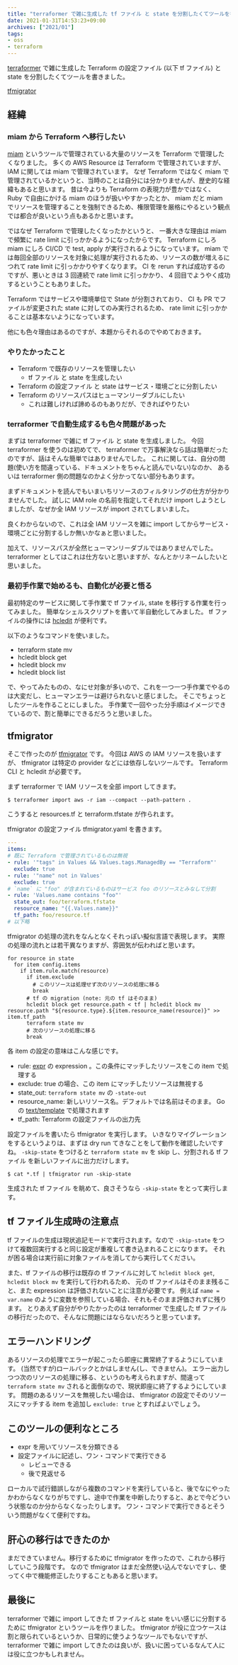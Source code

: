 ```yaml
---
title: "terraformer で雑に生成した tf ファイル と state を分割したくてツールを書いた"
date: 2021-01-31T14:53:23+09:00
archives: ["2021/01"]
tags:
- oss
- terraform
---
```


[terraformer](https://github.com/GoogleCloudPlatform/terraformer) で雑に生成した Terraform の設定ファイル (以下 tf ファイル) と state を分割したくてツールを書きました。

[tfmigrator](https://github.com/suzuki-shunsuke/tfmigrator)

## 経緯

### miam から Terraform へ移行したい

[miam](https://github.com/codenize-tools/miam) というツールで管理されている大量のリソースを Terraform で管理したくなりました。
多くの AWS Resource は Terraform で管理されていますが、 IAM に関しては miam で管理されています。
なぜ Terraform ではなく miam で管理されているかというと、当時のことは自分には分かりませんが、歴史的な経緯もあると思います。
昔は今よりも Terraform の表現力が豊かではなく、 Ruby で自由にかける miam のほうが扱いやすかったとか、
miam だと miam でリソースを管理することを強制できるため、権限管理を厳格にやるという観点では都合が良いという点もあるかと思います。

ではなぜ Terraform で管理したくなったかというと、
一番大きな理由は miam で頻繁に rate limit に引っかかるようになったからです。
Terraform にしろ miam にしろ CI/CD で test, apply が実行されるようになっています。
miam では毎回全部のリソースを対象に処理が実行されるため、リソースの数が増えるにつれて rate limit に引っかかりやすくなります。
CI を rerun すれば成功するのですが、悪いときは 3 回連続で rate limit に引っかかり、 4 回目でようやく成功するということもありました。

Terraform ではサービスや環境単位で State が分割されており、 CI も PR でファイルが変更された state に対してのみ実行されるため、
rate limit に引っかかることは基本ないようになっています。

他にも色々理由はあるのですが、本題からそれるのでやめておきます。

### やりたかったこと

* Terraform で既存のリソースを管理したい
  * tf ファイル と state を生成したい
* Terraform の設定ファイル と state はサービス・環境ごとに分割したい
* Terraform のリソースパスはヒューマンリーダブルにしたい
  * これは難しければ諦めるのもありだが、できればやりたい

### terraformer で自動生成するも色々問題があった

まずは terraformer で雑に tf ファイル と state を生成しました。
今回 terraformer を使うのは初めてで、 terraformer で万事解決なら話は簡単だったのですが、話はそんな簡単ではありませんでした。
これに関しては、自分の問題(使い方を間違っている、ドキュメントをちゃんと読んでいない)なのか、 あるいは terraformer 側の問題なのかよく分かってない部分もあります。

まずドキュメントを読んでもいまいちリソースのフィルタリングの仕方が分かりませんでした。
試しに IAM role の名前を指定してそれだけ import しようとしましたが、なぜか全 IAM リソースが import されてしまいました。

良くわからないので、これは全 IAM リソースを雑に import してからサービス・環境ごとに分割するしか無いかなぁと思いました。

加えて、リソースパスが全然ヒューマンリーダブルではありませんでした。 terraformer としてはこれは仕方ないと思いますが、なんとかリネームしたいと思いました。

### 最初手作業で始めるも、自動化が必要と悟る

最初特定のサービスに関して手作業で tf ファイル, state を移行する作業を行ってみました。
簡単なシェルスクリプトを書いて半自動化してみました。
tf ファイルの操作には [hcledit](https://github.com/minamijoyo/hcledit) が便利です。

以下のようなコマンドを使いました。

* terraform state mv
* hcledit block get
* hcledit block mv
* hcledit block list

で、やってみたものの、なにせ対象が多いので、これを一つ一つ手作業でやるのは大変だし、ヒューマンエラーは避けられないと感じました。
そこでちょっとしたツールを作ることにしました。
手作業で一回やった分手順はイメージできているので、割と簡単にできるだろうと思いました。

## tfmigrator

そこで作ったのが [tfmigrator](https://github.com/suzuki-shunsuke/tfmigrator) です。
今回は AWS の IAM リソースを扱いますが、 tfmigrator は特定の provider などには依存しないツールです。
Terraform CLI と hcledit が必要です。

まず terraformer で IAM リソースを全部 import してきます。

```
$ terraformer import aws -r iam --compact --path-pattern .
```

こうすると resources.tf と terraform.tfstate が作られます。

tfmigrator の設定ファイル tfmigrator.yaml を書きます。

```yaml
---
items:
# 既に Terraform で管理されているものは無視
- rule: '"tags" in Values && Values.tags.ManagedBy == "Terraform"'
  exclude: true
- rule: '"name" not in Values'
  exclude: true
# `name` に "foo" が含まれているものはサービス foo のリソースとみなして分割
- rule: 'Values.name contains "foo"'
  state_out: foo/terraform.tfstate
  resource_name: "{{.Values.name}}"
  tf_path: foo/resource.tf
# 以下略
```

tfmigrator の処理の流れをなんとなくそれっぽい擬似言語で表現します。
実際の処理の流れとは若干異なりますが、雰囲気が伝わればと思います。

```
for resource in state
  for item config.items
    if item.rule.match(resource)
      if item.exclude
        # このリソースは処理せず次のリソースの処理に移る
        break
      # tf の migration (note: 元の tf はそのまま)
      hcledit block get resource.path < tf | hcledit block mv resource.path "${resource.type}.${item.resource_name(resource)}" >> item.tf_path
      terraform state mv
      # 次のリソースの処理に移る
      break
```

各 item の設定の意味はこんな感じです。

* rule: [expr](https://github.com/antonmedv/expr/blob/master/docs/Language-Definition.md) の expression 。この条件にマッチしたリソースをこの item で処理する
* exclude: true の場合、この item にマッチしたリソースは無視する
* state_out: `terraform state mv` の `-state-out`
* resource_name: 新しいリソース名。デフォルトでは名前はそのまま。 Go の [text/template](https://golang.org/pkg/text/template/) で処理されます
* tf_path: Terraform の設定ファイルの出力先

設定ファイルを書いたら tfmigrator を実行します。 
いきなりマイグレーションをするというよりは、まずは dry run てきなことをして動作を確認したいですね。
`-skip-state` をつけると `terraform state mv` を skip し、分割される tf ファイル を新しいファイルに出力だけします。

```
$ cat *.tf | tfmigrator run -skip-state
```

生成された tf ファイル を眺めて、良さそうなら `-skip-state` をとって実行します。

## tf ファイル生成時の注意点

tf ファイルの生成は現状追記モードで実行されます。なので `-skip-state` をつけて複数回実行すると同じ設定が重複して書き込まれることになります。
それが困る場合は実行前に対象ファイルを消してから実行してください。

また、tf ファイルの移行は既存の tf ファイルに対して `hcledit block get`, `hcledit block mv` を実行して行われるため、
元の tf ファイルはそのまま残ること、また expression は評価されないことに注意が必要です。
例えば `name = var.name` のように変数を参照している場合、それもそのまま評価されずに残ります。
とりあえず自分がやりたかったのは terraformer で生成した tf ファイルの移行だったので、そんなに問題にはならないだろうと思っています。

## エラーハンドリング

あるリソースの処理でエラーが起こったら即座に異常終了するようにしています。
(当然ですが)ロールバックとかはしません(し、できません)。
エラー出力しつつ次のリソースの処理に移る、というのも考えられますが、間違って `terraform state mv` されると面倒なので、現状即座に終了するようにしています。
問題のあるリソースを無視したい場合は、 tfmigrator の設定でそのリソースにマッチする item を追加し `exclude: true` とすればよいでしょう。

## このツールの便利なところ

* expr を用いてリソースを分類できる
* 設定ファイルに記述し、ワン・コマンドで実行できる
  * レビューできる
  * 後で見返せる

ローカルで試行錯誤しながら複数のコマンドを実行していると、後でなにやったかわからなくなりがちですし、途中で作業を中断したりすると、あとで今どういう状態なのか分からなくなったりします。
ワン・コマンドで実行できるとそういう問題がなくて便利ですね。

## 肝心の移行はできたのか

まだできていません。移行するために tfmigrator を作ったので、これから移行していこう段階です。
なので tfmigrator はまだ全然使い込んでないですし、使ってく中で機能修正したりすることもあると思います。

## 最後に

terraformer で雑に import してきた tf ファイルと state をいい感じに分割するために tfmigrator というツールを作りました。
tfmigrator が役に立つケースは割と限られているというか、日常的に使うようなツールでもないですが、
terraformer で雑に import してきたのは良いが、扱いに困っているなんて人には役に立つかもしれません。
